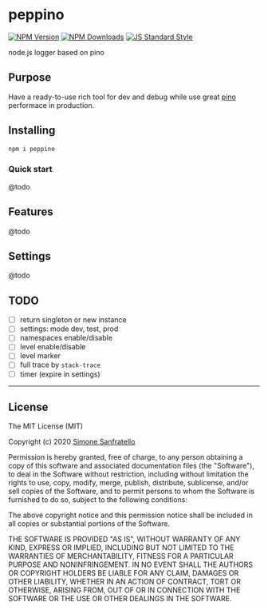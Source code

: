 # peppino

[![NPM Version](http://img.shields.io/npm/v/peppino.svg?style=flat)](https://www.npmjs.org/package/peppino)
[![NPM Downloads](https://img.shields.io/npm/dm/peppino.svg?style=flat)](https://www.npmjs.org/package/peppino)
[![JS Standard Style](https://img.shields.io/badge/code%20style-standard-brightgreen.svg)](http://standardjs.com/)

node.js logger based on pino

## Purpose

Have a ready-to-use rich tool for dev and debug while use great [pino](https://github.com/pinojs) performace in production.

## Installing

````bash
npm i peppino
````

### Quick start

@todo

## Features

@todo

## Settings

@todo

## TODO

- [ ] return singleton or new instance
- [ ] settings: mode dev, test, prod
- [ ] namespaces enable/disable
- [ ] level enable/disable
- [ ] level marker
- [ ] full trace by `stack-trace`
- [ ] timer (expire in settings)

---

## License

The MIT License (MIT)

Copyright (c) 2020 [Simone Sanfratello](https://braceslab.com)

Permission is hereby granted, free of charge, to any person obtaining a copy
of this software and associated documentation files (the "Software"), to deal
in the Software without restriction, including without limitation the rights
to use, copy, modify, merge, publish, distribute, sublicense, and/or sell
copies of the Software, and to permit persons to whom the Software is
furnished to do so, subject to the following conditions:

The above copyright notice and this permission notice shall be included in all
copies or substantial portions of the Software.

THE SOFTWARE IS PROVIDED "AS IS", WITHOUT WARRANTY OF ANY KIND, EXPRESS OR
IMPLIED, INCLUDING BUT NOT LIMITED TO THE WARRANTIES OF MERCHANTABILITY,
FITNESS FOR A PARTICULAR PURPOSE AND NONINFRINGEMENT. IN NO EVENT SHALL THE
AUTHORS OR COPYRIGHT HOLDERS BE LIABLE FOR ANY CLAIM, DAMAGES OR OTHER
LIABILITY, WHETHER IN AN ACTION OF CONTRACT, TORT OR OTHERWISE, ARISING FROM,
OUT OF OR IN CONNECTION WITH THE SOFTWARE OR THE USE OR OTHER DEALINGS IN THE
SOFTWARE.
